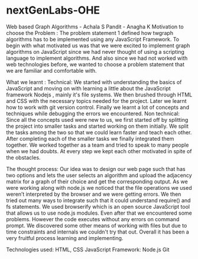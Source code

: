 # nextGenLabs-OHE
Web based Graph Algorithms 
                        - Achala S Pandit
                        - Anagha K
Motivation to choose the Problem :
The problem statement 1 defined how twgraph algorithms has to be implemented using any JavaScript Framework. To begin with what motivated us was that we were excited to implement graph algorithms on JavaScript since we had never thought of using a scripting language to implement algorithms. And also since we had not worked with web technologies before, we wanted to choose a problem statement that we are familiar and comfortable with.  

What we learnt :
Technical:
We started with understanding the basics of JavaScript and moving on with learning a little about the JavaScript framework Nodejs , mainly it's file systems. We then brushed through HTML and CSS with the necessary topics needed for the project. Later we learnt how to work with git version control. Finally we learnt a lot of concepts and techniques while debugging the errors we encountered.
Non technical: 
Since all the concepts used were new to us, we first started off by splitting the project into smaller tasks and started working on them initially. We split the tasks among the two so that we could learn faster and teach each other. After completing each of the smaller tasks we finally integrated them together. We worked together as a team and tried to speak to many people when we had doubts. At every step we kept each other motivated in spite of the obstacles.

The thought process: 
Our idea was to design our web page such that has two options and lets the user selects an algorithm and upload the adjacency matrix for a graph of their choice and get the corresponding output. As we were working along with node.js we noticed that the file operations we used weren’t interpreted by the browser and we were getting errors. We then tried out many ways to integrate such that it could understand require() and fs statements. We used browserify which is an open source JavaScript tool that allows us to use node.js modules. Even after that we encountered some problems. However the code executes without any errors on command prompt. We discovered some other means of working with files but due to time constraints and internals we couldn't try that out. Overall it has been a very fruitful process learning and implementing.

Technologies used:
HTML, CSS 
JavaScript
Framework: Node.js
Git 
